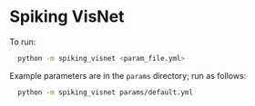 # Spiking VisNet

To run:

```bash
  python -m spiking_visnet <param_file.yml>
```

Example parameters are in the `params` directory; run as follows:


```bash
  python -m spiking_visnet params/default.yml
```
